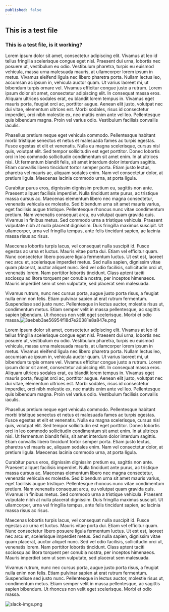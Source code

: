 ```yaml
---
published: false
---
```

## This is a test file

### This is a test file, is it working?


Lorem ipsum dolor sit amet, consectetur adipiscing elit. Vivamus at leo id tellus fringilla scelerisque congue eget nisl. Praesent dui urna, lobortis nec posuere ut, vestibulum eu odio. Vestibulum pharetra, turpis eu euismod vehicula, massa urna malesuada mauris, at ullamcorper lorem ipsum in metus. Vivamus eleifend ligula nec libero pharetra porta. Nullam lectus leo, accumsan ac ipsum in, vehicula auctor quam. Ut varius laoreet mi, ut bibendum turpis ornare vel. Vivamus efficitur congue justo a rutrum. Lorem ipsum dolor sit amet, consectetur adipiscing elit. In consequat massa eros. Aliquam ultrices sodales erat, eu blandit lorem tempus in. Vivamus eget mauris porta, feugiat orci ac, porttitor augue. Aenean elit justo, volutpat nec dui vitae, elementum ultrices est. Morbi sodales, risus id consectetur imperdiet, orci nibh molestie ex, nec mattis enim ante vel leo. Pellentesque quis bibendum magna. Proin vel varius odio. Vestibulum facilisis convallis iaculis.

Phasellus pretium neque eget vehicula commodo. Pellentesque habitant morbi tristique senectus et netus et malesuada fames ac turpis egestas. Fusce egestas et elit et venenatis. Nulla eu magna scelerisque, cursus nisl quis, volutpat elit. Sed tempor sollicitudin est eget porttitor. Donec lobortis orci in leo commodo sollicitudin condimentum sit amet enim. In at ultrices nisi. Ut fermentum blandit felis, sit amet interdum dolor interdum sagittis. Etiam convallis libero tincidunt tortor semper porta. Etiam justo lectus, pharetra vel mauris ac, aliquam sodales enim. Nam vel consectetur dolor, at pretium ligula. Maecenas lacinia commodo urna, at porta ligula.

Curabitur purus eros, dignissim dignissim pretium eu, sagittis non ante. Praesent aliquet facilisis imperdiet. Nulla tincidunt ante purus, ac tristique massa cursus ac. Maecenas elementum libero nec magna consectetur, venenatis vehicula ex molestie. Sed bibendum urna sit amet mauris varius, eget facilisis augue tristique. Pellentesque rhoncus nunc vitae condimentum pretium. Nam venenatis consequat arcu, eu volutpat quam gravida quis. Vivamus in finibus metus. Sed commodo urna a tristique vehicula. Praesent vulputate nibh at nulla placerat dignissim. Duis fringilla maximus suscipit. Ut ullamcorper, urna vel fringilla tempus, ante felis tincidunt sapien, ac lacinia massa risus ac risus.

Maecenas lobortis turpis lacus, vel consequat nulla suscipit id. Fusce egestas ac urna et luctus. Mauris vitae porta dui. Etiam vel efficitur quam. Nunc consectetur libero posuere ligula fermentum luctus. Ut est est, laoreet nec arcu et, scelerisque imperdiet metus. Sed nulla sapien, dignissim vitae quam placerat, auctor aliquet nunc. Sed vel odio facilisis, sollicitudin orci ut, venenatis lorem. Nam porttitor lobortis tincidunt. Class aptent taciti sociosqu ad litora torquent per conubia nostra, per inceptos himenaeos. Mauris imperdiet sem ut sem vulputate, sed placerat sem malesuada.

Vivamus rutrum, nunc nec cursus porta, augue justo porta risus, a feugiat nulla enim non felis. Etiam pulvinar sapien at erat rutrum fermentum. Suspendisse sed justo nunc. Pellentesque in lectus auctor, molestie risus ut, condimentum metus. Etiam semper velit in massa pellentesque, ac sagittis sapien bibendum. Ut rhoncus non velit eget scelerisque. Morbi et odio massa.![3aebeb3ae56954f18d7e20381e8a847e.png]({{site.baseurl}}/_posts/3aebeb3ae56954f18d7e20381e8a847e.png)


Lorem ipsum dolor sit amet, consectetur adipiscing elit. Vivamus at leo id tellus fringilla scelerisque congue eget nisl. Praesent dui urna, lobortis nec posuere ut, vestibulum eu odio. Vestibulum pharetra, turpis eu euismod vehicula, massa urna malesuada mauris, at ullamcorper lorem ipsum in metus. Vivamus eleifend ligula nec libero pharetra porta. Nullam lectus leo, accumsan ac ipsum in, vehicula auctor quam. Ut varius laoreet mi, ut bibendum turpis ornare vel. Vivamus efficitur congue justo a rutrum. Lorem ipsum dolor sit amet, consectetur adipiscing elit. In consequat massa eros. Aliquam ultrices sodales erat, eu blandit lorem tempus in. Vivamus eget mauris porta, feugiat orci ac, porttitor augue. Aenean elit justo, volutpat nec dui vitae, elementum ultrices est. Morbi sodales, risus id consectetur imperdiet, orci nibh molestie ex, nec mattis enim ante vel leo. Pellentesque quis bibendum magna. Proin vel varius odio. Vestibulum facilisis convallis iaculis.

Phasellus pretium neque eget vehicula commodo. Pellentesque habitant morbi tristique senectus et netus et malesuada fames ac turpis egestas. Fusce egestas et elit et venenatis. Nulla eu magna scelerisque, cursus nisl quis, volutpat elit. Sed tempor sollicitudin est eget porttitor. Donec lobortis orci in leo commodo sollicitudin condimentum sit amet enim. In at ultrices nisi. Ut fermentum blandit felis, sit amet interdum dolor interdum sagittis. Etiam convallis libero tincidunt tortor semper porta. Etiam justo lectus, pharetra vel mauris ac, aliquam sodales enim. Nam vel consectetur dolor, at pretium ligula. Maecenas lacinia commodo urna, at porta ligula.

Curabitur purus eros, dignissim dignissim pretium eu, sagittis non ante. Praesent aliquet facilisis imperdiet. Nulla tincidunt ante purus, ac tristique massa cursus ac. Maecenas elementum libero nec magna consectetur, venenatis vehicula ex molestie. Sed bibendum urna sit amet mauris varius, eget facilisis augue tristique. Pellentesque rhoncus nunc vitae condimentum pretium. Nam venenatis consequat arcu, eu volutpat quam gravida quis. Vivamus in finibus metus. Sed commodo urna a tristique vehicula. Praesent vulputate nibh at nulla placerat dignissim. Duis fringilla maximus suscipit. Ut ullamcorper, urna vel fringilla tempus, ante felis tincidunt sapien, ac lacinia massa risus ac risus.

Maecenas lobortis turpis lacus, vel consequat nulla suscipit id. Fusce egestas ac urna et luctus. Mauris vitae porta dui. Etiam vel efficitur quam. Nunc consectetur libero posuere ligula fermentum luctus. Ut est est, laoreet nec arcu et, scelerisque imperdiet metus. Sed nulla sapien, dignissim vitae quam placerat, auctor aliquet nunc. Sed vel odio facilisis, sollicitudin orci ut, venenatis lorem. Nam porttitor lobortis tincidunt. Class aptent taciti sociosqu ad litora torquent per conubia nostra, per inceptos himenaeos. Mauris imperdiet sem ut sem vulputate, sed placerat sem malesuada.

Vivamus rutrum, nunc nec cursus porta, augue justo porta risus, a feugiat nulla enim non felis. Etiam pulvinar sapien at erat rutrum fermentum. Suspendisse sed justo nunc. Pellentesque in lectus auctor, molestie risus ut, condimentum metus. Etiam semper velit in massa pellentesque, ac sagittis sapien bibendum. Ut rhoncus non velit eget scelerisque. Morbi et odio massa.

![slack-imgs.png]({{site.baseurl}}/_posts/slack-imgs.png)

